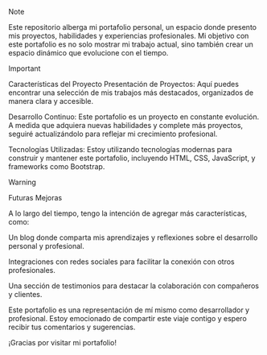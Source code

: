> [!NOTE]
>Este repositorio alberga mi portafolio personal, un espacio donde presento mis proyectos, habilidades y experiencias profesionales.
> Mi objetivo con este portafolio es no solo mostrar mi trabajo actual, sino
> también crear un espacio dinámico que evolucione con el tiempo.

> [!IMPORTANT]
> Características del Proyecto
> Presentación de Proyectos: Aquí puedes encontrar una selección de mis trabajos más destacados, organizados de manera clara y accesible.
>
>Desarrollo Continuo: Este portafolio es un proyecto en constante evolución. A medida que adquiera nuevas habilidades y complete más proyectos, seguiré actualizándolo para reflejar mi crecimiento profesional.
>
>Tecnologías Utilizadas: Estoy utilizando tecnologías modernas para construir y mantener este portafolio, incluyendo HTML, CSS, JavaScript, y frameworks como Bootstrap.

>[!WARNING]
> Futuras Mejoras
>
> A lo largo del tiempo, tengo la intención de agregar más características, como:
>
> Un blog donde comparta mis aprendizajes y reflexiones sobre el desarrollo personal y profesional.
>
> Integraciones con redes sociales para facilitar la conexión con otros profesionales.
>
> Una sección de testimonios para destacar la colaboración con compañeros y clientes.
>
> Este portafolio es una representación de mí mismo como desarrollador y profesional. Estoy emocionado de compartir este viaje contigo y espero recibir tus comentarios y sugerencias.
>

¡Gracias por visitar mi portafolio!
